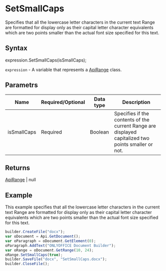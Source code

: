 # SetSmallCaps

Specifies that all the lowercase letter characters in the current text Range are formatted for display only as their capital letter character equivalents which are two points smaller than the actual font size specified for this text.

## Syntax

expression.SetSmallCaps(isSmallCaps);

`expression` - A variable that represents a [ApiRange](../ApiRange.md) class.

## Parametrs

| **Name** | **Required/Optional** | **Data type** | **Description** |
| ------------- | ------------- | ------------- | ------------- |
| isSmallCaps | Required | Boolean | Specifies if the contents of the current Range are displayed capitalized two points smaller or not. |

## Returns

[ApiRange](../ApiRange.md) &#124; null

## Example

This example specifies that all the lowercase letter characters in the current text Range are formatted for display only as their capital letter character equivalents which are two points smaller than the actual font size specified for this text.

```javascript
builder.CreateFile("docx");
var oDocument = Api.GetDocument();
var oParagraph = oDocument.GetElement(0);
oParagraph.AddText("ONLYOFFICE Document Builder");
var oRange = oDocument.GetRange(10, 24);
oRange.SetSmallCaps(true);
builder.SaveFile("docx", "SetSmallCaps.docx");
builder.CloseFile();
```